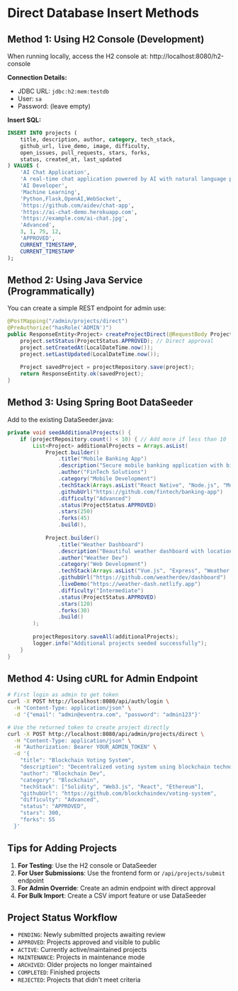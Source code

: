 # Direct Database Insert Methods

## Method 1: Using H2 Console (Development)

When running locally, access the H2 console at: http://localhost:8080/h2-console

**Connection Details:**
- JDBC URL: `jdbc:h2:mem:testdb`
- User: `sa`
- Password: (leave empty)

**Insert SQL:**
```sql
INSERT INTO projects (
    title, description, author, category, tech_stack, 
    github_url, live_demo, image, difficulty, 
    open_issues, pull_requests, stars, forks, 
    status, created_at, last_updated
) VALUES (
    'AI Chat Application',
    'A real-time chat application powered by AI with natural language processing capabilities',
    'AI Developer',
    'Machine Learning',
    'Python,Flask,OpenAI,WebSocket',
    'https://github.com/aidev/chat-app',
    'https://ai-chat-demo.herokuapp.com',
    'https://example.com/ai-chat.jpg',
    'Advanced',
    3, 1, 75, 12,
    'APPROVED',
    CURRENT_TIMESTAMP,
    CURRENT_TIMESTAMP
);
```

## Method 2: Using Java Service (Programmatically)

You can create a simple REST endpoint for admin use:

```java
@PostMapping("/admin/projects/direct")
@PreAuthorize("hasRole('ADMIN')")
public ResponseEntity<Project> createProjectDirect(@RequestBody Project project) {
    project.setStatus(ProjectStatus.APPROVED); // Direct approval
    project.setCreatedAt(LocalDateTime.now());
    project.setLastUpdated(LocalDateTime.now());
    
    Project savedProject = projectRepository.save(project);
    return ResponseEntity.ok(savedProject);
}
```

## Method 3: Using Spring Boot DataSeeder

Add to the existing DataSeeder.java:

```java
private void seedAdditionalProjects() {
    if (projectRepository.count() < 10) { // Add more if less than 10
        List<Project> additionalProjects = Arrays.asList(
            Project.builder()
                .title("Mobile Banking App")
                .description("Secure mobile banking application with biometric authentication")
                .author("FinTech Solutions")
                .category("Mobile Development")
                .techStack(Arrays.asList("React Native", "Node.js", "MongoDB", "JWT"))
                .githubUrl("https://github.com/fintech/banking-app")
                .difficulty("Advanced")
                .status(ProjectStatus.APPROVED)
                .stars(250)
                .forks(45)
                .build(),
            
            Project.builder()
                .title("Weather Dashboard")
                .description("Beautiful weather dashboard with location-based forecasts")
                .author("Weather Dev")
                .category("Web Development")
                .techStack(Arrays.asList("Vue.js", "Express", "Weather API"))
                .githubUrl("https://github.com/weatherdev/dashboard")
                .liveDemo("https://weather-dash.netlify.app")
                .difficulty("Intermediate")
                .status(ProjectStatus.APPROVED)
                .stars(120)
                .forks(30)
                .build()
        );
        
        projectRepository.saveAll(additionalProjects);
        logger.info("Additional projects seeded successfully");
    }
}
```

## Method 4: Using cURL for Admin Endpoint

```bash
# First login as admin to get token
curl -X POST http://localhost:8080/api/auth/login \
  -H "Content-Type: application/json" \
  -d '{"email": "admin@eventra.com", "password": "admin123"}'

# Use the returned token to create project directly
curl -X POST http://localhost:8080/api/admin/projects/direct \
  -H "Content-Type: application/json" \
  -H "Authorization: Bearer YOUR_ADMIN_TOKEN" \
  -d '{
    "title": "Blockchain Voting System",
    "description": "Decentralized voting system using blockchain technology",
    "author": "Blockchain Dev",
    "category": "Blockchain",
    "techStack": ["Solidity", "Web3.js", "React", "Ethereum"],
    "githubUrl": "https://github.com/blockchaindev/voting-system",
    "difficulty": "Advanced",
    "status": "APPROVED",
    "stars": 300,
    "forks": 55
  }'
```

## Tips for Adding Projects

1. **For Testing**: Use the H2 console or DataSeeder
2. **For User Submissions**: Use the frontend form or `/api/projects/submit` endpoint
3. **For Admin Override**: Create an admin endpoint with direct approval
4. **For Bulk Import**: Create a CSV import feature or use DataSeeder

## Project Status Workflow

- `PENDING`: Newly submitted projects awaiting review
- `APPROVED`: Projects approved and visible to public
- `ACTIVE`: Currently active/maintained projects
- `MAINTENANCE`: Projects in maintenance mode
- `ARCHIVED`: Older projects no longer maintained
- `COMPLETED`: Finished projects
- `REJECTED`: Projects that didn't meet criteria
